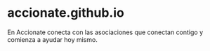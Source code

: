 # accionate.github.io
En Accionate conecta con las asociaciones que conectan contigo y comienza a ayudar hoy mismo.
